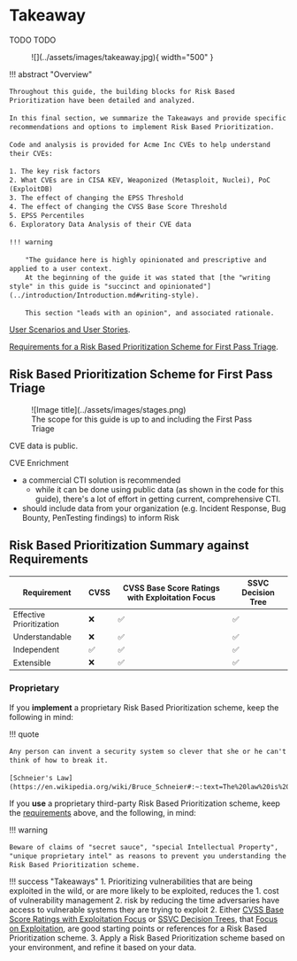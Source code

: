 # Takeaway

TODO TODO
<figure markdown>
![](../assets/images/takeaway.jpg){ width="500" }
<figcaption></figcaption>
</figure>





!!! abstract "Overview"
    
    Throughout this guide, the building blocks for Risk Based Prioritization have been detailed and analyzed.
    
    In this final section, we summarize the Takeaways and provide specific recommendations and options to implement Risk Based Prioritization.

    Code and analysis is provided for Acme Inc CVEs to help understand their CVEs:

    1. The key risk factors
    2. What CVEs are in CISA KEV, Weaponized (Metasploit, Nuclei), PoC (ExploitDB)
    3. The effect of changing the EPSS Threshold
    4. The effect of changing the CVSS Base Score Threshold
    5. EPSS Percentiles
    6. Exploratory Data Analysis of their CVE data
    
    !!! warning 

        "The guidance here is highly opinionated and prescriptive and applied to a user context.
        At the beginning of the guide it was stated that [the "writing style" in this guide is "succinct and opinionated"](../introduction/Introduction.md#writing-style).
        
        This section "leads with an opinion", and associated rationale.

 [User Scenarios and User Stories](../requirements/Requirements.md).
 
  [Requirements for a Risk Based Prioritization Scheme for First Pass Triage](../introduction/Requirements.md).

    

## Risk Based Prioritization Scheme for First Pass Triage

<figure markdown>
![Image title](../assets/images/stages.png)
<figcaption>The scope for this guide is up to and including the First Pass Triage</figcaption>
</figure>

CVE data is public.

CVE Enrichment

* a commercial CTI solution is recommended 
    * while it can be done using public data (as shown in the code for this guide), there's a lot of effort in getting current, comprehensive CTI.
* should include data from your organization (e.g. Incident Response, Bug Bounty, PenTesting findings) to inform Risk



## Risk Based Prioritization Summary against Requirements

| Requirement              | CVSS   | CVSS Base Score Ratings with Exploitation Focus | SSVC Decision Tree |
|--------------------------|--------|--------|--------------------|
| Effective Prioritization | :x:    | ✅ | ✅            |
| Understandable           | :x:    | ✅ | ✅            |
| Independent              | ✅ | ✅ | ✅             |
| Extensible               | :x: | ✅ | ✅             |


### Proprietary
If you **implement** a proprietary Risk Based Prioritization scheme, keep the following in mind:

!!! quote

    Any person can invent a security system so clever that she or he can't think of how to break it.

    [Schneier's Law](https://en.wikipedia.org/wiki/Bruce_Schneier#:~:text=The%20law%20is%20phrased%20as,of%20how%20to%20break%20it.)

If you **use** a proprietary third-party Risk Based Prioritization scheme, keep the [requirements](#requirements-for-a-risk-based-prioritization-scheme-for-first-pass-triage) above, and the following, in mind:

!!! warning

    Beware of claims of "secret sauce", "special Intellectual Property", "unique proprietary intel" as reasons to prevent you understanding the Risk Based Prioritization scheme.

!!! success "Takeaways"
    1. Prioritizing vulnerabilities that are being exploited in the wild, or are more likely to be exploited, reduces the
          1. cost of vulnerability management
          2. risk by reducing the time adversaries have access to vulnerable systems they are trying to exploit
    2. Either [CVSS Base Score Ratings with Exploitation Focus](#cvss-base-score-ratings-with-exploitation-focus) or  [SSVC Decision Trees](#ssvc-decision-trees), that [Focus on Exploitation](../risk/Understanding_Risk.md#where-cvss-epss-cisa-kev-fit), are good starting points or references for a Risk Based Prioritization scheme.
    3. Apply a Risk Based Prioritization scheme based on your environment, and refine it based on your data.

 



